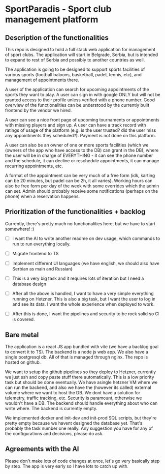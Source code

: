 # SportParadis - Sport club management platform

## Description of the functionalities

This repo is designed to hold a full stack web application for management of sport clubs. The application will start in Belgrade, Serbia, but is intended to expand to rest of Serbia and possibly to another countries as well.

The application is going to be designed to support sports facilities of various sports (football baloons, basketball, padel, tennis, etc), and management of appointments there.

A user of the application can search for upcoming appointments of the sports they want to play. A user can sign in with google ONLY but will not be granted access to their profile unless verified with a phone number. Good overview of the functionalities can be understood by the currently built frontend by the vendor we hired.

 A user can see a nice front page of upcoming tournaments or appointments with missing players and sign up. A user can have a track record with ratings of usage of the platform (e.g. is the user trusted? did the user miss any appointments they scheduled?). Payment is not done on this platform.
 
 A user can also be an owner of one or more sports facilities (which we (owners of the app who have access to the DB) can grant in the DB), where the user will be in charge of EVERYTHING - it can see the phone number and the schedule, it can decline or reschedule appointments, it can manage recurring appointments, etc.
 
 A format of the appointment can be very much of a free form (idk, karting can be 20 minutes, but padel can be 2h, it all varies). Working hours can also be free form per day of the week with some overrides which the admin can set. Admin should probably receive some notifications (perhaps on the phone) when a reservation happens.

 ## Prioritization of the functionalities + backlog

 Currently, there's pretty much no functionalities here, but we have to start somewhere! :)

- [ ] I want the AI to write another readme on dev usage, which commands to run to run everything locally.
- [ ] Migrate frontend to TS
- [ ] Implement different UI languages (we have english, we should also have Serbian as main and Russian)
- [ ] This is a very big task and it requires lots of iteration but I need a database design
- [ ] After all the above is handled, I want to have a very simple everything running on Hetzner. This is also a big task, but I want the user to log in and see its data. I want the whole experience when deployed to work.
- [ ] After this is done, I want the pipelines and security to be rock solid so CI is covered.


 ## Bare metal

 The application is a react JS app bundled with vite (we have a backlog goal to convert it to TS). The backend is a node js web app. We also have a single postgresql db. All of that is managed through nginx. The repo is hosted on github.

 We want to setup the github pipelines so they deploy to Hetzner, currently we just ssh and copy paste stuff there automatically. This is a low priority task but should be done eventually. We have asingle hetzner VM where we can run the backend, and also we have the (however its called) external volume where we want to host the DB. We dont have a solution for telemetry, traffic tracking, etc. Security is paramount, otherwise we wouldn't have a DB. The backend should handle everything about who can write where. The backend is currently empty.

 We implemented docker and init-dev and init-prod SQL scripts, but they're pretty empty because we havent designed the database yet. That's probably the task number one really. Any suggestion you have for any of the configurations and decisions, please do ask. 

 ## Agreements with the AI

 Please don't make lots of code changes at once, let's go very basically step by step. The app is very early so I have lots to catch up with.